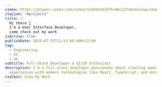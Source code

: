 ```yaml
---
vimeo: https://player.vimeo.com/video/1104424434?h=96c12fa9ce&loop=1&muted=1
ctaLink: "#projects"
title: |-
  Hi there 👋 
  I’m a User Interface Developer, 
  come check out my work
isActive: true
publishDate: 2025-07-27T11:53:00.000+12:00
tag:
  - Engineering
  - UI
  - UX
subtitle: Full-Stack Developer & UI/UX Enthusiast
description: I'm a full-stack developer passionate about creating amazing web
  experiences with modern technologies like React, TypeScript, and Astro.
ctaText: View My Work
---
```


